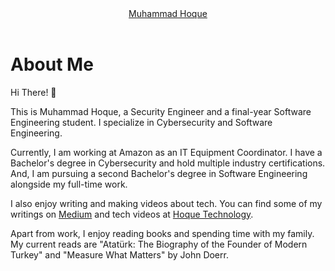 <!DOCTYPE html>
<html lang="en">
<head>
    <meta charset="UTF-8">
    <meta name="viewport" content="width=device-width, initial-scale=1.0">
</head>
<body>
    <header class="header">
        <a href="#">Muhammad Hoque</a>
    </header>
    <div class="container">
        <h1>About Me</h1>
        <p>Hi There! 👋</p>
        <p>This is Muhammad Hoque, a Security Engineer and a final-year Software Engineering student. I specialize in Cybersecurity and Software Engineering.</p>
        <p>Currently, I am working at Amazon as an IT Equipment Coordinator. I have a Bachelor's degree in Cybersecurity and hold multiple industry certifications. And, I am pursuing a second Bachelor's degree in Software Engineering alongside my full-time work.</p>
        <p>I also enjoy writing and making videos about tech. You can find some of my writings on <a href="https://medium.com/@HoqueTechnology" target="_blank">Medium</a> and tech videos at <a href="https://youtube.com/@HoqueTechnology" target="_blank">Hoque Technology</a>.</p>
        <p>Apart from work, I enjoy reading books and spending time with my family. My current reads are "Atatürk: The Biography of the Founder of Modern Turkey" and "Measure What Matters" by John Doerr.</p>
    </div>
</body>
</html>
